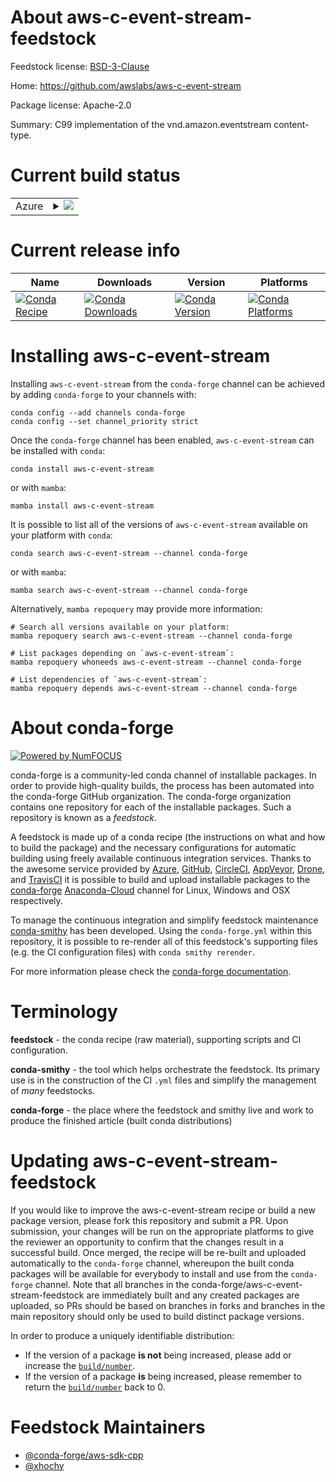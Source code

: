 About aws-c-event-stream-feedstock
==================================

Feedstock license: [BSD-3-Clause](https://github.com/conda-forge/aws-c-event-stream-feedstock/blob/main/LICENSE.txt)

Home: https://github.com/awslabs/aws-c-event-stream

Package license: Apache-2.0

Summary: C99 implementation of the vnd.amazon.eventstream content-type.

Current build status
====================


<table>
    
  <tr>
    <td>Azure</td>
    <td>
      <details>
        <summary>
          <a href="https://dev.azure.com/conda-forge/feedstock-builds/_build/latest?definitionId=10699&branchName=main">
            <img src="https://dev.azure.com/conda-forge/feedstock-builds/_apis/build/status/aws-c-event-stream-feedstock?branchName=main">
          </a>
        </summary>
        <table>
          <thead><tr><th>Variant</th><th>Status</th></tr></thead>
          <tbody><tr>
              <td>linux_64</td>
              <td>
                <a href="https://dev.azure.com/conda-forge/feedstock-builds/_build/latest?definitionId=10699&branchName=main">
                  <img src="https://dev.azure.com/conda-forge/feedstock-builds/_apis/build/status/aws-c-event-stream-feedstock?branchName=main&jobName=linux&configuration=linux%20linux_64_" alt="variant">
                </a>
              </td>
            </tr><tr>
              <td>linux_aarch64</td>
              <td>
                <a href="https://dev.azure.com/conda-forge/feedstock-builds/_build/latest?definitionId=10699&branchName=main">
                  <img src="https://dev.azure.com/conda-forge/feedstock-builds/_apis/build/status/aws-c-event-stream-feedstock?branchName=main&jobName=linux&configuration=linux%20linux_aarch64_" alt="variant">
                </a>
              </td>
            </tr><tr>
              <td>linux_ppc64le</td>
              <td>
                <a href="https://dev.azure.com/conda-forge/feedstock-builds/_build/latest?definitionId=10699&branchName=main">
                  <img src="https://dev.azure.com/conda-forge/feedstock-builds/_apis/build/status/aws-c-event-stream-feedstock?branchName=main&jobName=linux&configuration=linux%20linux_ppc64le_" alt="variant">
                </a>
              </td>
            </tr><tr>
              <td>osx_64</td>
              <td>
                <a href="https://dev.azure.com/conda-forge/feedstock-builds/_build/latest?definitionId=10699&branchName=main">
                  <img src="https://dev.azure.com/conda-forge/feedstock-builds/_apis/build/status/aws-c-event-stream-feedstock?branchName=main&jobName=osx&configuration=osx%20osx_64_" alt="variant">
                </a>
              </td>
            </tr><tr>
              <td>osx_arm64</td>
              <td>
                <a href="https://dev.azure.com/conda-forge/feedstock-builds/_build/latest?definitionId=10699&branchName=main">
                  <img src="https://dev.azure.com/conda-forge/feedstock-builds/_apis/build/status/aws-c-event-stream-feedstock?branchName=main&jobName=osx&configuration=osx%20osx_arm64_" alt="variant">
                </a>
              </td>
            </tr><tr>
              <td>win_64</td>
              <td>
                <a href="https://dev.azure.com/conda-forge/feedstock-builds/_build/latest?definitionId=10699&branchName=main">
                  <img src="https://dev.azure.com/conda-forge/feedstock-builds/_apis/build/status/aws-c-event-stream-feedstock?branchName=main&jobName=win&configuration=win%20win_64_" alt="variant">
                </a>
              </td>
            </tr>
          </tbody>
        </table>
      </details>
    </td>
  </tr>
</table>

Current release info
====================

| Name | Downloads | Version | Platforms |
| --- | --- | --- | --- |
| [![Conda Recipe](https://img.shields.io/badge/recipe-aws--c--event--stream-green.svg)](https://anaconda.org/conda-forge/aws-c-event-stream) | [![Conda Downloads](https://img.shields.io/conda/dn/conda-forge/aws-c-event-stream.svg)](https://anaconda.org/conda-forge/aws-c-event-stream) | [![Conda Version](https://img.shields.io/conda/vn/conda-forge/aws-c-event-stream.svg)](https://anaconda.org/conda-forge/aws-c-event-stream) | [![Conda Platforms](https://img.shields.io/conda/pn/conda-forge/aws-c-event-stream.svg)](https://anaconda.org/conda-forge/aws-c-event-stream) |

Installing aws-c-event-stream
=============================

Installing `aws-c-event-stream` from the `conda-forge` channel can be achieved by adding `conda-forge` to your channels with:

```
conda config --add channels conda-forge
conda config --set channel_priority strict
```

Once the `conda-forge` channel has been enabled, `aws-c-event-stream` can be installed with `conda`:

```
conda install aws-c-event-stream
```

or with `mamba`:

```
mamba install aws-c-event-stream
```

It is possible to list all of the versions of `aws-c-event-stream` available on your platform with `conda`:

```
conda search aws-c-event-stream --channel conda-forge
```

or with `mamba`:

```
mamba search aws-c-event-stream --channel conda-forge
```

Alternatively, `mamba repoquery` may provide more information:

```
# Search all versions available on your platform:
mamba repoquery search aws-c-event-stream --channel conda-forge

# List packages depending on `aws-c-event-stream`:
mamba repoquery whoneeds aws-c-event-stream --channel conda-forge

# List dependencies of `aws-c-event-stream`:
mamba repoquery depends aws-c-event-stream --channel conda-forge
```


About conda-forge
=================

[![Powered by
NumFOCUS](https://img.shields.io/badge/powered%20by-NumFOCUS-orange.svg?style=flat&colorA=E1523D&colorB=007D8A)](https://numfocus.org)

conda-forge is a community-led conda channel of installable packages.
In order to provide high-quality builds, the process has been automated into the
conda-forge GitHub organization. The conda-forge organization contains one repository
for each of the installable packages. Such a repository is known as a *feedstock*.

A feedstock is made up of a conda recipe (the instructions on what and how to build
the package) and the necessary configurations for automatic building using freely
available continuous integration services. Thanks to the awesome service provided by
[Azure](https://azure.microsoft.com/en-us/services/devops/), [GitHub](https://github.com/),
[CircleCI](https://circleci.com/), [AppVeyor](https://www.appveyor.com/),
[Drone](https://cloud.drone.io/welcome), and [TravisCI](https://travis-ci.com/)
it is possible to build and upload installable packages to the
[conda-forge](https://anaconda.org/conda-forge) [Anaconda-Cloud](https://anaconda.org/)
channel for Linux, Windows and OSX respectively.

To manage the continuous integration and simplify feedstock maintenance
[conda-smithy](https://github.com/conda-forge/conda-smithy) has been developed.
Using the ``conda-forge.yml`` within this repository, it is possible to re-render all of
this feedstock's supporting files (e.g. the CI configuration files) with ``conda smithy rerender``.

For more information please check the [conda-forge documentation](https://conda-forge.org/docs/).

Terminology
===========

**feedstock** - the conda recipe (raw material), supporting scripts and CI configuration.

**conda-smithy** - the tool which helps orchestrate the feedstock.
                   Its primary use is in the construction of the CI ``.yml`` files
                   and simplify the management of *many* feedstocks.

**conda-forge** - the place where the feedstock and smithy live and work to
                  produce the finished article (built conda distributions)


Updating aws-c-event-stream-feedstock
=====================================

If you would like to improve the aws-c-event-stream recipe or build a new
package version, please fork this repository and submit a PR. Upon submission,
your changes will be run on the appropriate platforms to give the reviewer an
opportunity to confirm that the changes result in a successful build. Once
merged, the recipe will be re-built and uploaded automatically to the
`conda-forge` channel, whereupon the built conda packages will be available for
everybody to install and use from the `conda-forge` channel.
Note that all branches in the conda-forge/aws-c-event-stream-feedstock are
immediately built and any created packages are uploaded, so PRs should be based
on branches in forks and branches in the main repository should only be used to
build distinct package versions.

In order to produce a uniquely identifiable distribution:
 * If the version of a package **is not** being increased, please add or increase
   the [``build/number``](https://docs.conda.io/projects/conda-build/en/latest/resources/define-metadata.html#build-number-and-string).
 * If the version of a package **is** being increased, please remember to return
   the [``build/number``](https://docs.conda.io/projects/conda-build/en/latest/resources/define-metadata.html#build-number-and-string)
   back to 0.

Feedstock Maintainers
=====================

* [@conda-forge/aws-sdk-cpp](https://github.com/conda-forge/aws-sdk-cpp/)
* [@xhochy](https://github.com/xhochy/)


